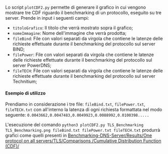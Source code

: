 Lo script `plotCDF2.py` permette di generare il grafico in cui vengono mostrare tre CDF riguardo il benchmarking di un protocollo, eseguito su tre server.
Prende in input i seguenti campi: 
- `titoloGrafico`: Il titolo che verrà mostrato sopra il grafico;
- `nomeImmagine`: Nome dell'immagine che verrà prodotta;
- `fileBind`: File con valori separati da virgola che contiene le latenze delle richieste effettuate durante il benchmarking del protocollo sul server BIND;
- `filePower`: File con valori separati da virgola che contiene le latenze delle richieste effettuate durante il benchmarking del protocollo sul server PowerDNS;
- `fileTECH`: File con valori separati da virgola che contiene le latenze delle richieste effettuate durante il benchmarking del protocollo sul server Technitium;

#### Esempio di utilizzo 
Prendiamo in considerazione i tre file: `fileBind.txt`, `filePower.txt`, `fileTECH.txt` con all'interno la latenza di ogni richiesta formattata nel modo seguente: `0.0043662,0.0047483,0.0049923,0.0088992,0.0100398.....`

L'esecuzione del comando `python3 plotCDF2.py TLS_Benchmarking TLS_Benchmarking.png fileBind.txt filePower.txt fileTECH.txt` produrrà grafici come quelli presenti in [Benchmarking-DNS-Server/Results/One protocol on all servers/TLS/Comparisons
/Cumulative Distribution Function (CDF)/](https://github.com/mtolkien/Benchmarking-DNS-Server/tree/main/Results/One%20protocol%20on%20all%20servers/TLS/Comparisons/Cumulative%20Distribution%20Function%20(CDF))

